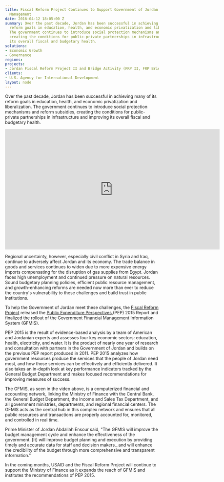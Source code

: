 ```yaml
---
title: Fiscal Reform Project Continues to Support Government of Jordan’s Public Financial
  Management
date: 2016-04-12 18:05:00 Z
summary: Over the past decade, Jordan has been successful in achieving many of its
  reform goals in education, health, and economic privatization and liberalization.
  The government continues to introduce social protection mechanisms and reform subsidies,
  creating the conditions for public-private partnerships in infrastructure and improving
  its overall fiscal and budgetary health.
solutions:
- Economic Growth
- Governance
regions: 
projects:
- Jordan Fiscal Reform Project II and Bridge Activity (FRP II, FRP Bridge)
clients:
- U.S. Agency for International Development
layout: node
---
```


Over the past decade, Jordan has been successful in achieving many of its reform goals in education, health, and economic privatization and liberalization. The government continues to introduce social protection mechanisms and reform subsidies, creating the conditions for public-private partnerships in infrastructure and improving its overall fiscal and budgetary health.

<iframe allowfullscreen="" frameborder="0" height="394" mozallowfullscreen="" src="https://player.vimeo.com/video/161944212" webkitallowfullscreen="" width="703"></iframe>

Regional uncertainty, however, especially civil conflict in Syria and Iraq, continue to adversely affect Jordan and its economy. The trade balance in goods and services continues to widen due to more expensive energy imports compensating for the disruption of gas supplies from Egypt. Jordan faces high unemployment and continued pressure on natural resources. Sound budgetary planning policies, efficient public resource management, and growth-enhancing reforms are needed now more than ever to reduce the country's vulnerability to these challenges and build trust in public institutions.

To help the Government of Jordan meet these challenges, the [Fiscal Reform Project][1] released the [Public Expenditure Perspectives ][2](PEP) 2015 Report and finalized the rollout of the Government Financial Management Information System (GFMIS).

PEP 2015 is the result of evidence-based analysis by a team of American and Jordanian experts and assesses four key economic sectors: education, health, electricity, and water. It is the product of nearly one year of research and consultation with partners in the Government of Jordan and builds on the previous PEP report produced in 2011. PEP 2015 analyzes how government resources produce the services that the people of Jordan need most, and how those services can be effectively and efficiently delivered. It also takes an in-depth look at key performance indicators tracked by the General Budget Department and makes focused recommendations for improving measures of success.

The GFMIS, as seen in the video above, is a computerized financial and accounting network, linking the Ministry of Finance with the Central Bank, the General Budget Department, the Income and Sales Tax Department, and all government ministries, departments, and regional financial centers. The GFMIS acts as the central hub in this complex network and ensures that all public resources and transactions are properly accounted for, monitored, and controlled in real time.

Prime Minister of Jordan Abdallah Ensour said, "The GFMIS will improve the budget management cycle and enhance the effectiveness of the government. [It] will improve budget planning and execution by providing timely and accurate data for staff and decision makers…and will enhance the credibility of the budget through more comprehensive and transparent information."

In the coming months, USAID and the Fiscal Reform Project will continue to support the Ministry of Finance as it expands the reach of GFMIS and institutes the recommendations of PEP 2015.

[1]: /our-work/projects/jordan-fiscal-reform-project-ii-and-bridge-activity-frp-ii-frp-bridge
[2]: /assets/images/news/PEP-Pages.pdf

